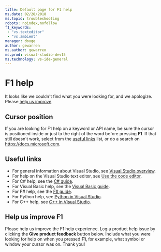 ```yaml
---
title: Default page for F1 help
ms.date: 02/28/2018
ms.topic: troubleshooting
robots: noindex,nofollow
f1_keywords:
 - "vs.texteditor"
 - "vs.ambient"
manager: douge
author: gewarren
ms.author: gewarren
ms.prod: visual-studio-dev15
ms.technology: vs-ide-general
---
```

# F1 help

It looks like we couldn't find what you were looking for, and we apologize. Please [help us improve](#help-us-improve-f1).

## Cursor position

If you are looking for F1 help on a keyword or API name, be sure the cursor is positioned inside or just to the right of the word before pressing **F1**. If that still doesn't work, select from the [useful links](#useful-links) list, or do a search on https://docs.microsoft.com.

## Useful links

- For general information about Visual Studio, see [Visual Studio overview](../../ide/visual-studio-ide.md).
- For help on the Visual Studio text editor, see [Use the code editor](../../ide/writing-code-in-the-code-and-text-editor.md).
- For C# help, see the [C# guide](/dotnet/csharp/index).
- For Visual Basic help, see the [Visual Basic guide](/dotnet/visual-basic/).
- For F# help, see the [F# guide](/dotnet/fsharp/).
- For Python help, see [Python in Visual Studio](../../python/overview-of-python-tools-for-visual-studio.md).
- For C++ help, see [C++ in Visual Studio](/cpp/visual-cpp-in-visual-studio).

## Help us improve F1

Please help us improve the F1 help experience. Log a product help issue by clicking the **Give product feedback** button below. Include what you were looking for help on when you pressed **F1**, for example, what symbol or window your cursor was on. Thank you!
